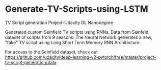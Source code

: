 # Generate-TV-Scripts-using-LSTM

TV Script generation Project-Udacity DL Nanodegree

Generated custom Seinfield TV scripts using RNNs. Data from Seinfeld dataset of scripts from 9 seasons. The Neural Network generates a new, "fake" TV script using Long Short Term Memory RNN Architecture.

For access to the Seinfield dataset, check out https://github.com/udacity/deep-learning-v2-pytorch/tree/master/project-tv-script-generation/data
